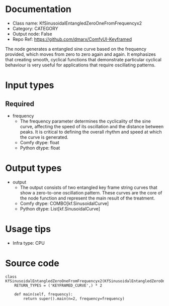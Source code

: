 # Documentation
- Class name: KfSinusoidalEntangledZeroOneFromFrequencyx2
- Category: CATEGORY
- Output node: False
- Repo Ref: https://github.com/dmarx/ComfyUI-Keyframed

The node generates a entangled sine curve based on the frequency provided, which moves from zero to zero again and again. It emphasizes that creating smooth, cyclical functions that demonstrate particular cyclical behaviour is very useful for applications that require oscillating patterns.

# Input types
## Required
- frequency
    - The frequency parameter determines the cyclicality of the sine curve, affecting the speed of its oscillation and the distance between peaks. It is critical to defining the overall rhythm and speed at which the curve is generated.
    - Comfy dtype: float
    - Python dtype: float

# Output types
- output
    - The output consists of two entangled key frame string curves that show a zero-to-one oscillation pattern. These curves are the core of the node function and represent the main result of the treatment.
    - Comfy dtype: COMBO[kf.SinusoidalCurve]
    - Python dtype: List[kf.SinusoidalCurve]

# Usage tips
- Infra type: CPU

# Source code
```
class KfSinusoidalEntangledZeroOneFromFrequencyx2(KfSinusoidalEntangledZeroOneFromFrequency):
    RETURN_TYPES = ('KEYFRAMED_CURVE',) * 2

    def main(self, frequency):
        return super().main(n=2, frequency=frequency)
```